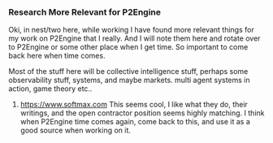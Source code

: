 ### Research More Relevant for P2Engine

Oki, in nest/two here, while working I have found more relevant things for my work on P2Engine that I really. And I will note them
here and rotate over to P2Engine or some other place when I get time. So important to come back here when time comes.

Most of the stuff here will be collective intelligence stuff, perhaps some observability stuff, systems, and maybe markets. multi agent systems in action, game theory etc..

1. https://www.softmax.com This seems cool, I like what they do, their writings, and the open contractor position seems highly matching. I think when P2Engine time comes again, come back to this, and use it as a good source when working on it.
